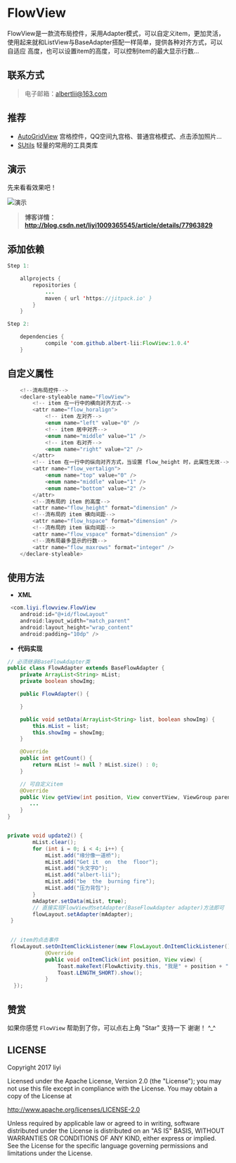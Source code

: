 # FlowView
FlowView是一款流布局控件，采用Adapter模式，可以自定义item，更加灵活，使用起来就和ListView与BaseAdapter搭配一样简单，提供各种对齐方式，可以自适应
高度，也可以设置item的高度，可以控制item的最大显示行数...

## 联系方式
> 电子邮箱：albertlii@163.com

## 推荐
- [AutoGridView](https://github.com/albert-lii/AutoGridView) 宫格控件，QQ空间九宫格、普通宫格模式、点击添加照片...
- [SUtils](https://github.com/albert-lii/SUtils) 轻量的常用的工具类库

## 演示
先来看看效果吧！  

![演示](https://github.com/albert-lii/FlowView/blob/master/screenshot/flowview.gif)  

> **博客详情：http://blog.csdn.net/liyi1009365545/article/details/77963829**

## 添加依赖
```Java
Step 1:

    allprojects {
        repositories {
            ...
            maven { url 'https://jitpack.io' }
        }
    }

Step 2:

    dependencies {
            compile 'com.github.albert-lii:FlowView:1.0.4'
    }
```

## 自定义属性
```Java
    <!--流布局控件-->
    <declare-styleable name="FlowView">
        <!-- item 在一行中的横向对齐方式-->
        <attr name="flow_horalign">
            <!-- item 左对齐-->
            <enum name="left" value="0" />
            <!-- item 居中对齐-->
            <enum name="middle" value="1" />
            <!-- item 右对齐-->
            <enum name="right" value="2" />
        </attr>
        <!-- item 在一行中的纵向对齐方式，当设置 flow_height 时，此属性无效-->
        <attr name="flow_vertalign">
            <enum name="top" value="0" />
            <enum name="middle" value="1" />
            <enum name="bottom" value="2" />
        </attr>
        <!--流布局的 item 的高度-->
        <attr name="flow_height" format="dimension" />
        <!--流布局的 item 横向间距-->
        <attr name="flow_hspace" format="dimension" />
        <!--流布局的 item 纵向间距-->
        <attr name="flow_vspace" format="dimension" />
        <!--流布局最多显示的行数-->
        <attr name="flow_maxrows" format="integer" />
    </declare-styleable>
```

## 使用方法
- **XML**
```Java
 <com.liyi.flowview.FlowView
    android:id="@+id/flowLayout"
    android:layout_width="match_parent"
    android:layout_height="wrap_content"
    android:padding="10dp" />
```

- **代码实现**
```Java
// 必须继承BaseFlowAdapter类
public class FlowAdapter extends BaseFlowAdapter {
    private ArrayList<String> mList;
    private boolean showImg;

    public FlowAdapter() {

    }

    public void setData(ArrayList<String> list, boolean showImg) {
        this.mList = list;
        this.showImg = showImg;
    }

    @Override
    public int getCount() {
        return mList != null ? mList.size() : 0;
    }

    // 可自定义item
    @Override
    public View getView(int position, View convertView, ViewGroup parent) {
       ...
    }
}


private void update2() {
        mList.clear();
        for (int i = 0; i < 4; i++) {
            mList.add("缘分像一道桥");
            mList.add("Get it  on  the  floor");
            mList.add("头文字D");
            mList.add("albert-lii");
            mList.add("be  the  burning fire");
            mList.add("压力背包");
        }
        mAdapter.setData(mList, true);
        // 直接实现FlowView的setAdapter(BaseFlowAdapter adapter)方法即可
        flowLayout.setAdapter(mAdapter);
 }
 

 // item的点击事件
 flowLayout.setOnItemClickListener(new FlowLayout.OnItemClickListener() {
            @Override
            public void onItemClick(int position, View view) {
                Toast.makeText(FlowActivity.this, "我是" + position + "号",
                Toast.LENGTH_SHORT).show();
            }
  });
```

## 赞赏
如果你感觉 `FlowView` 帮助到了你，可以点右上角 "Star" 支持一下 谢谢！ ^_^

## LICENSE
Copyright 2017 liyi

Licensed under the Apache License, Version 2.0 (the "License");
you may not use this file except in compliance with the License.
You may obtain a copy of the License at

   http://www.apache.org/licenses/LICENSE-2.0

Unless required by applicable law or agreed to in writing, software
distributed under the License is distributed on an "AS IS" BASIS,
WITHOUT WARRANTIES OR CONDITIONS OF ANY KIND, either express or implied.
See the License for the specific language governing permissions and
limitations under the License.
